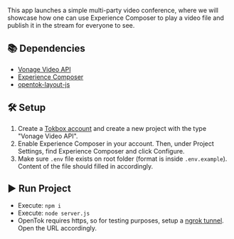 This app launches a simple multi-party video conference, where we will showcase how one can use Experience Composer to play a video file and publish it in the stream for everyone to see.

## 📚 Dependencies
- [Vonage Video API](https://www.vonage.com/communications-apis/video/)
- [Experience Composer](https://tokbox.com/developer/guides/experience-composer/)
- [opentok-layout-js](https://github.com/aullman/opentok-layout-js)

## 🛠 Setup
1. Create a [Tokbox account](https://tokbox.com/account/) and create a new project with the type "Vonage Video API".
2. Enable Experience Composer in your account. Then, under Project Settings, find Experience Composer and click Configure. 
3. Make sure `.env` file exists on root folder (format is inside `.env.example`). Content of the file should filled in accordingly.

## ▶️ Run Project
- Execute: `npm i`
- Execute: `node server.js`
- OpenTok requires https, so for testing purposes, setup a [ngrok tunnel](https://ngrok.com/). Open the URL accordingly.
